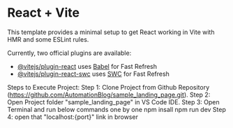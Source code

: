 # React + Vite

This template provides a minimal setup to get React working in Vite with HMR and some ESLint rules.

Currently, two official plugins are available:

- [@vitejs/plugin-react](https://github.com/vitejs/vite-plugin-react/blob/main/packages/plugin-react/README.md) uses [Babel](https://babeljs.io/) for Fast Refresh
- [@vitejs/plugin-react-swc](https://github.com/vitejs/vite-plugin-react-swc) uses [SWC](https://swc.rs/) for Fast Refresh

Steps to Execute Project:
Step 1:
    Clone Project from Github Repository (https://github.com/AutomationBlog/sample_landing_page.git).
Step 2: 
    Open Project folder "sample_landing_page" in VS Code IDE.
Step 3: 
    Open Terminal and run below commands one by one
    npm insall
    npm run dev
Step 4: 
    open that "localhost:{port}" link in browser